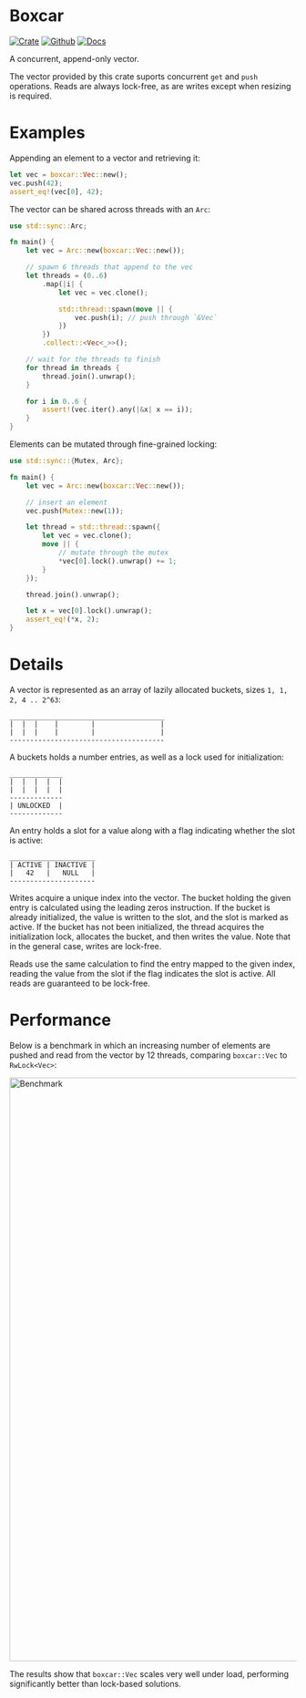 # Boxcar

[![Crate](https://img.shields.io/crates/v/boxcar?style=for-the-badge)](https://crates.io/crates/boxcar)
[![Github](https://img.shields.io/badge/github-boxcar-success?style=for-the-badge)](https://github.com/ibraheemdev/boxcar)
[![Docs](https://img.shields.io/badge/docs.rs-0.1.0-4d76ae?style=for-the-badge)](https://docs.rs/boxcar)

A concurrent, append-only vector.

The vector provided by this crate suports concurrent `get` and `push` operations.
Reads are always lock-free, as are writes except when resizing is required.

# Examples

Appending an element to a vector and retrieving it:

```rust
let vec = boxcar::Vec::new();
vec.push(42);
assert_eq!(vec[0], 42);
```

The vector can be shared across threads with an `Arc`:

```rust
use std::sync::Arc;

fn main() {
    let vec = Arc::new(boxcar::Vec::new());

    // spawn 6 threads that append to the vec
    let threads = (0..6)
        .map(|i| {
            let vec = vec.clone();

            std::thread::spawn(move || {
                vec.push(i); // push through `&Vec`
            })
        })
        .collect::<Vec<_>>();

    // wait for the threads to finish
    for thread in threads {
        thread.join().unwrap();
    }

    for i in 0..6 {
        assert!(vec.iter().any(|&x| x == i));
    }
}
```

Elements can be mutated through fine-grained locking:

```rust
use std::sync::{Mutex, Arc};

fn main() {
    let vec = Arc::new(boxcar::Vec::new());

    // insert an element
    vec.push(Mutex::new(1));

    let thread = std::thread::spawn({
        let vec = vec.clone();
        move || {
            // mutate through the mutex
            *vec[0].lock().unwrap() += 1;
        }
    });

    thread.join().unwrap();

    let x = vec[0].lock().unwrap();
    assert_eq!(*x, 2);
}
```

# Details

A vector is represented as an array of lazily allocated buckets, sizes `1, 1, 2, 4 .. 2^63`:

```text
______________________________________
|  |  |    |        |                |
|  |  |    |        |                |
--------------------------------------
```

A buckets holds a number entries, as well as a lock used for initialization:

```text
_____________
|  |  |  |  |
|  |  |  |  |
-------------
| UNLOCKED  |
-------------
```

An entry holds a slot for a value along with a flag indicating whether the slot is active:

```text
_____________________
| ACTIVE | INACTIVE |
|   42   |   NULL   |
---------------------
```

Writes acquire a unique index into the vector. The bucket holding the given entry is calculated using the leading zeros instruction. If the bucket is already initialized, the value is written to the slot, and the slot is marked as active. If the bucket has not been initialized, the thread acquires the initialization lock, allocates the bucket, and then writes the value. Note that in the general case, writes are lock-free.

Reads use the same calculation to find the entry mapped to the given index, reading the value from the slot if the flag indicates the slot is active. All reads are guaranteed to be lock-free.

# Performance

Below is a benchmark in which an increasing number of elements are pushed and read from the vector by 12 threads, comparing `boxcar::Vec` to `RwLock<Vec>`:

<img width="1024" alt="Benchmark" src="https://user-images.githubusercontent.com/34988408/158077026-af9b90c6-f9e7-47ab-9eb0-0c89a1302fa7.png">

The results show that `boxcar::Vec` scales very well under load, performing significantly better than lock-based solutions.
